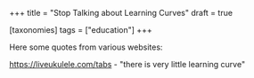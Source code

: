 +++
title = "Stop Talking about Learning Curves"
draft = true

[taxonomies]
tags = ["education"]
+++

Here some quotes from various websites:

https://liveukulele.com/tabs - "there is very little learning curve"
